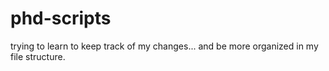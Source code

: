 # phd-scripts
trying to learn to keep track of my changes... and be more organized in my file structure.
